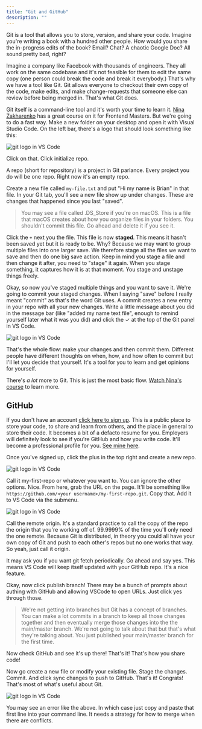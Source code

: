 ```yaml
---
title: "Git and GitHub"
description: ""
---
```


Git is a tool that allows you to store, version, and share your code. Imagine you're writing a book with a hundred other people. How would you share the in-progress edits of the book? Email? Chat? A chaotic Google Doc? All sound pretty bad, right?

Imagine a company like Facebook with thousands of engineers. They all work on the same codebase and it's not feasible for them to edit the same copy (one person could break the code and break it everybody.) That's why we have a tool like Git. Git allows everyone to checkout their own copy of the code, make edits, and make change-requests that someone else can review before being merged in. That's what Git does.

Git itself is a command-line tool and it's worth your time to learn it. [Nina Zakharenko][nina] has a great course on it for Frontend Masters. But we're going to do a fast way. Make a new folder on your desktop and open it with Visual Studio Code. On the left bar, there's a logo that should look something like this:

![git logo in VS Code](/complete-intro-to-web-dev-v3/images/git.png)

Click on that. Click initialize repo.

A repo (short for repository) is a project in Git parlance. Every project you do will be one repo. Right now it's an empty repo.

Create a new file called `my-file.txt` and put "Hi my name is Brian" in that file. In your Git tab, you'll see a new file show up under changes. These are changes that happened since you last "saved".

> You may see a file called .DS_Store if you're on macOS. This is a file that macOS creates about how you organize files in your folders. You shouldn't commit this file. Go ahead and delete it if you see it.

Click the `+` next you the file. This file is now **staged**. This means it hasn't been saved yet but it is ready to be. Why? Because we may want to group multiple files into one larger save. We therefore stage all the files we want to save and then do one big save action. Keep in mind you stage a file and then change it after, you need to "stage" it again. When you stage something, it captures how it is at that moment. You stage and unstage things freely.

Okay, so now you've staged multiple things and you want to save it. We're going to commit your staged changes. When I saying "save" before I really meant "commit" as that's the word Git uses. A commit creates a new entry in your repo with all your new changes. Write a little message about you did in the message bar (like "added my name text file", enough to remind yourself later what it was you did) and click the ✓ at the top of the Git panel in VS Code.

![git logo in VS Code](/complete-intro-to-web-dev-v3/images/commit.png)

That's the whole flow: make your changes and then commit them. Different people have different thoughts on when, how, and how often to commit but I'll let you decide that yourself. It's a tool for you to learn and get opinions for yourself.

There's _a lot_ more to Git. This is just the most basic flow. [Watch Nina's course][nina] to learn more.

## GitHub

If you don't have an account [click here to sign up][github]. This is a public place to store your code, to share and learn from others, and the place in general to store their code. It becomes a bit of a defacto resume for you. Employers will definitely look to see if you're GitHub and how you write code. It'll become a professional profile for you. [See mine here][my-gh].

Once you've signed up, click the plus in the top right and create a new repo.

![git logo in VS Code](/complete-intro-to-web-dev-v3/images/plus-repo.png)

Call it my-first-repo or whatever you want to. You can ignore the other options. Nice. From here, grab the URL on the page. It'll be something like `https://github.com/<your username>/my-first-repo.git`. Copy that. Add it to VS Code via the submenu.

![git logo in VS Code](/complete-intro-to-web-dev-v3/images/remote.png)

Call the remote origin. It's a standard practice to call the copy of the repo the origin that you're working off of. 99.9999% of the time you'll only need the one remote. Because Git is distributed, in theory you could all have your own copy of Git and push to each other's repos but no one works that way. So yeah, just call it origin.

It may ask you if you want git fetch periodically. Go ahead and say yes. This means VS Code will keep itself updated with your GitHub repo. It's a nice feature.

Okay, now click publish branch! There may be a bunch of prompts about authing with GitHub and allowing VSCode to open URLs. Just click yes through those.

> We're not getting into branches but Git has a concept of branches. You can make a lot commits in a branch to keep all those changes together and then eventually merge those changes into the the main/master branch. We're not going to talk about that but that's what they're talking about. You just published your main/master branch for the first time.

Now check GitHub and see it's up there! That's it! That's how you share code!

Now go create a new file or modify your existing file. Stage the changes. Commit. And click sync changes to push to GitHub. That's it! Congrats! That's most of what's useful about Git.

![git logo in VS Code](/complete-intro-to-web-dev-v3/images/error.png)

You may see an error like the above. In which case just copy and paste that first line into your command line. It needs a strategy for how to merge when there are conflicts.

[github]: https://github.com/signup
[nina]: https://frontendmasters.com/courses/git-in-depth/
[my-gh]: https://github.com/btholt
